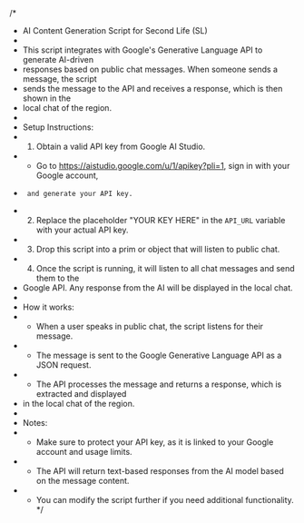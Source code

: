 

/*
 * AI Content Generation Script for Second Life (SL)
 * 
 * This script integrates with Google's Generative Language API to generate AI-driven
 * responses based on public chat messages. When someone sends a message, the script
 * sends the message to the API and receives a response, which is then shown in the
 * local chat of the region.
 * 
 * Setup Instructions:
 * 1. Obtain a valid API key from Google AI Studio.
 *    - Go to https://aistudio.google.com/u/1/apikey?pli=1, sign in with your Google account,
 *      and generate your API key.
 * 2. Replace the placeholder "YOUR KEY HERE" in the `API_URL` variable with your actual API key.
 * 3. Drop this script into a prim or object that will listen to public chat.
 * 4. Once the script is running, it will listen to all chat messages and send them to the
 *    Google API. Any response from the AI will be displayed in the local chat.
 * 
 * How it works:
 * - When a user speaks in public chat, the script listens for their message.
 * - The message is sent to the Google Generative Language API as a JSON request.
 * - The API processes the message and returns a response, which is extracted and displayed
 *   in the local chat of the region.
 * 
 * Notes:
 * - Make sure to protect your API key, as it is linked to your Google account and usage limits.
 * - The API will return text-based responses from the AI model based on the message content.
 * - You can modify the script further if you need additional functionality.
 */
